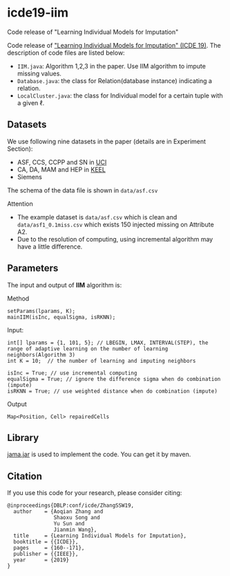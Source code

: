 # icde19-iim
Code release of "Learning Individual Models for Imputation"

Code release of ["Learning Individual Models for Imputation" (ICDE 19)](https://ieeexplore.ieee.org/document/8731351).
The description of code files are listed below:

- `IIM.java`: Algorithm 1,2,3 in the paper. Use IIM algorithm to impute missing values.
- `Database.java`: the class for Relation(database instance) indicating a relation.
- `LocalCluster.java`: the class for Individual model for a certain tuple with a given $\ell$.

Datasets
----------
We use following nine datasets in the paper (details are in Experiment Section):

- ASF, CCS, CCPP and SN in [UCI](https://archive.ics.uci.edu/ml/datasets.php)
- CA, DA, MAM and HEP in [KEEL](https://sci2s.ugr.es/keel/datasets.php)
- Siemens

The schema of the data file is shown in `data/asf.csv`

Attention

- The example dataset is `data/asf.csv` which is clean and `data/asf1_0.1miss.csv` which exists 150 injected missing on Attribute A2.
- Due to the resolution of computing, using incremental algorithm may have a little difference.

Parameters
----------
The input and output of **IIM** algorithm is:

Method

```
setParams(lparams, K);
mainIIM(isInc, equalSigma, isRKNN);
```

Input:

```
int[] lparams = {1, 101, 5}; // LBEGIN, LMAX, INTERVAL(STEP), the range of adaptive learning on the number of learning neighbors(Algorithm 3)
int K = 10;  // the number of learning and imputing neighbors

isInc = True; // use incremental computing
equalSigma = True; // ignore the difference sigma when do combination (impute)
isRKNN = True; // use weighted distance when do combination (impute)
```

Output

```
Map<Position, Cell> repairedCells
```

Library
----------
[jama.jar](http://math.nist.gov/javanumerics/jama/) is used to implement the code. You can get it by maven.

Citation
----------
If you use this code for your research, please consider citing:

```
@inproceedings{DBLP:conf/icde/ZhangSSW19,
  author    = {Aoqian Zhang and
               Shaoxu Song and
               Yu Sun and
               Jianmin Wang},
  title     = {Learning Individual Models for Imputation},
  booktitle = {{ICDE}},
  pages     = {160--171},
  publisher = {{IEEE}},
  year      = {2019}
}
```